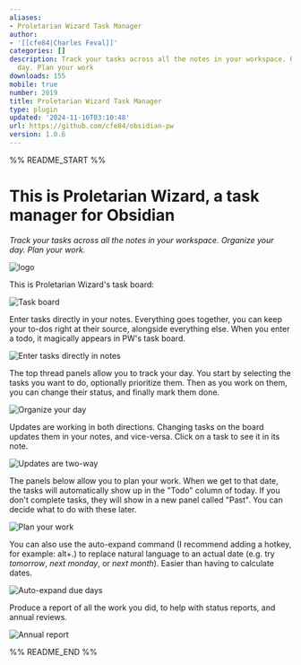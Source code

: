 ```yaml
---
aliases:
- Proletarian Wizard Task Manager
author:
- '[[cfe84|Charles Feval]]'
categories: []
description: Track your tasks across all the notes in your workspace. Organize your
  day. Plan your work
downloads: 155
mobile: true
number: 2019
title: Proletarian Wizard Task Manager
type: plugin
updated: '2024-11-16T03:10:48'
url: https://github.com/cfe84/obsidian-pw
version: 1.0.6
---
```


%% README_START %%

# This is Proletarian Wizard, a task manager for Obsidian

_Track your tasks across all the notes in your workspace. Organize your day. Plan your work._

![logo](https://raw.githubusercontent.com/cfe84/obsidian-pw/HEAD/doc/img/logo.png)

This is Proletarian Wizard's task board:

![Task board](https://raw.githubusercontent.com/cfe84/obsidian-pw/HEAD/doc/img/board.jpg)

Enter tasks directly in your notes. Everything goes together, you can keep your to-dos right at their source, alongside everything else. When you enter a todo, it magically appears in PW's task board.

![Enter tasks directly in notes](https://raw.githubusercontent.com/cfe84/obsidian-pw/HEAD/doc/img/tasks_in_notes.gif)

The top thread panels allow you to track your day. You start by selecting the tasks you want to do, optionally prioritize them. Then as you work on them, you can change their status, and finally mark them done.

![Organize your day](https://raw.githubusercontent.com/cfe84/obsidian-pw/HEAD/doc/img/organize_day.gif)

Updates are working in both directions. Changing tasks on the board updates them in your notes, and vice-versa. Click on a task to see it in its note.

![Updates are two-way](https://raw.githubusercontent.com/cfe84/obsidian-pw/HEAD/doc/img/two_way_updates.gif)

The panels below allow you to plan your work. When we get to that date, the tasks will automatically show up in the "Todo" column of today. If you don't complete tasks, they will show in a new panel called "Past". You can decide what to do with these later.

![Plan your work](https://raw.githubusercontent.com/cfe84/obsidian-pw/HEAD/doc/img/plan_work.gif)

You can also use the auto-expand command (I recommend adding a hotkey, for example: alt+.) to replace natural language to an actual date (e.g. try _tomorrow_, _next monday_, or _next month_). Easier than having to calculate dates.

![Auto-expand due days](https://raw.githubusercontent.com/cfe84/obsidian-pw/HEAD/doc/img/expand_due_date.gif)

Produce a report of all the work you did, to help with status reports, and annual reviews.

![Annual report](https://raw.githubusercontent.com/cfe84/obsidian-pw/HEAD/doc/img/report.gif)


%% README_END %%